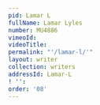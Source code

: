 ```yaml
---
pid: Lamar L
fullName: Lamar Lyles
number: MU4886
vimeoId:
videoTitle:
permalink: "'/lamar-l/'"
layout: writer
collection: writers
addressId: Lamar-L
! '':
order: '08'
---
```

